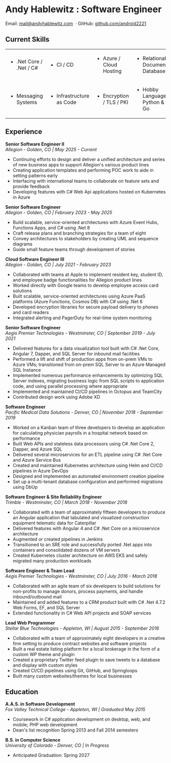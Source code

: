# Andy Hablewitz : Software Engineer

<div class="contact-info">
<span>Email:</span> <a href="mailto:mail@andyhablewitz.com">mail@andyhablewitz.com</a>
<span>&nbsp·&nbsp</span><span>GitHub:</span> <a target="_blank" href="https://github.com/android2221">github.com/android2221</a>
</div>

## **Current Skills**
<table>
<tr>
<td><ul><li>.Net Core / .Net / C#</li></ul></td>
<td><ul><li>CI / CD</li></ul></td>
<td><ul><li>Azure / Cloud Hosting</li></ul></td>
<td><ul><li>Relational / Document Databases</li></ul></td>
</tr>
<tr>
<td><ul><li>Messaging Systems</li></ul></td>
<td><ul><li>Infrastructure as Code</li></ul></td>
<td><ul><li>Encryption / TLS / PKI</li></ul></td>
<td><ul><li>Hobby Languages: Python & Go</li></ul></td>
</table>

## **Experience**

**Senior Software Engineer II**  
*Allegion - Golden, CO | May 2025 - Current*

- Continuing efforts to design and deliver a unified architecture and series of new business apps to support Allegion's various product lines
- Creating application templates and performing POC work to aide in setting patterns early
- Interfacing with international teams to collaborate on feature sets and provide feedback
- Developing features with C# Web Api applications hosted on Kubernetes in Azure

**Senior Software Engineer**  
*Allegion - Golden, CO | February 2023 - May 2025*

- Build scalable, service-oriented architectures with Azure Event Hubs, Functions Apps, and C# using .Net 8
- Craft release plans and branching strategies for a team of eight
- Convey architectures to stakeholders by creating UML and sequence diagrams
- Guide small feature teams through development of stories

**Cloud Software Engineer III**  
*Allegion - Golden, CO | July 2021 - February 2023*

- Collaborated with teams at Apple to implement resident key, student ID, and employee badge functionalities for Allegion product lines
- Worked directly with Google teams to develop employee access card solutions
- Built scalable, service-oriented architectures using Azure PaaS platforms (Azure Functions, Cosmos DB) with C# using .Net 6
- Developed encryption libraries for secure payload delivery to phones and card readers
- Integrated alerting and PagerDuty for real-time system monitoring

**Senior Software Engineer**  
*Aegis Premier Technologies - Westminster, CO | September 2019 - July 2021*

- Delivered features for a data visualization tool built with C# .Net Core, Angular 7, Dapper, and SQL Server for inbound mail facilities
- Performed a lift and shift of production apps from on-prem VMs to Azure VMs; transitioned from on-prem SQL Server to an Azure Managed SQL Instance
- Implemented numerous performance enhancements by optimizing SQL Server indexes, migrating business logic from SQL scripts to application code, and using parallel processing where appropriate
- Implemented and maintained CI/CD pipelines in Octopus and TeamCity
- Contributed design work using Adobe XD

**Software Engineer**  
*Pacific Medical Data Solutions - Denver, CO | November 2018 - September 2019*

- Worked on a Kanban team of three developers to develop an application for calculating physician payrolls in a hospital network based on performance
- Built Web APIs and stateless data processors using C# .Net Core 2, Dapper, and Azure SQL
- Delivered several microservices for an ETL pipeline using C# .Net Core and Azure Service Bus
- Created and maintained Kubernetes architecture using Helm and CI/CD pipelines in Azure DevOps
- Designed and implemented an automated environment creation pipeline
- Set up a multi-tenant database configuration and performed migrations using DbUp

**Software Engineer & Site Reliability Engineer**  
*Trimble - Westminster, CO | March 2018 - November 2018*

- Collaborated with a team of approximately fifteen developers to produce an Angular application that tabulated and visualized construction equipment telematic data for Caterpillar
- Delivered features with Angular 4 and C# .Net Core on a microservice architecture
- Augmented or created pipelines in Jenkins
- Transitioned to an SRE role and successfully ported .Net apps into containers and consolidated dozens of VM servers
- Created Kubernetes cluster architecture on AWS EKS and safely migrated many production workloads

**Software Engineer & Team Lead**  
*Aegis Premier Technologies - Westminster, CO | July 2016 - March 2018*

- Collaborated with an agile team of six developers to build solutions for non-profits to manage donors, process payments, and handle inbound/outbound mail
- Maintained and added features to a CRM product built with C# .Net 4.7.2 Web Forms, EF, and SQL Server
- Extended functionality in C# Web API projects and SOAP services

**Lead Web Programmer**  
*Stellar Blue Technologies - Appleton, WI | August 2015 - September 2016*

- Collaborated with a team of approximately eight developers in a creative firm setting to produce contract websites and software projects
- Built a real estate listing platform for a local brokerage in the form of a custom WP theme and plugin
- Created a proprietary Twitter feed plugin to save tweets to a database and display with custom styles
- Created CI/CD pipelines using Git, GitHub, and Springloops
- Built many custom websites/themes for local businesses

## **Education**

**A.A.S. in Software Development**  
*Fox Valley Technical College - Appleton, WI | Graduated May 2015*

- Coursework in C# application development on desktop, web, and mobile; PHP web development
- Dean's list recognition Spring 2013 and Fall 2014 semesters

**B.S. in Computer Science**  
*University of Colorado - Denver, CO | In Progress*

- Anticipated Graduation: Spring 2027
